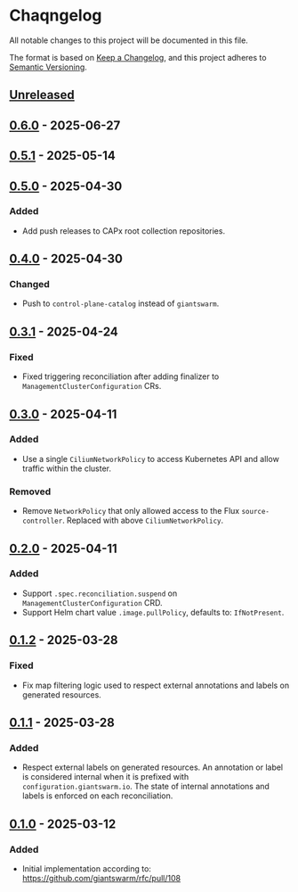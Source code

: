 # Chaqngelog

All notable changes to this project will be documented in this file.

The format is based on [Keep a Changelog](https://keepachangelog.com/en/1.0.0/),
and this project adheres to [Semantic Versioning](https://semver.org/spec/v2.0.0.html).

## [Unreleased]

## [0.6.0] - 2025-06-27

## [0.5.1] - 2025-05-14

## [0.5.0] - 2025-04-30

### Added

- Add push releases to CAPx root collection repositories.

## [0.4.0] - 2025-04-30

### Changed

- Push to `control-plane-catalog` instead of `giantswarm`.

## [0.3.1] - 2025-04-24

### Fixed

- Fixed triggering reconciliation after adding finalizer to `ManagementClusterConfiguration` CRs.

## [0.3.0] - 2025-04-11

### Added

- Use a single `CiliumNetworkPolicy` to access Kubernetes API and allow traffic within the cluster.

### Removed

- Remove `NetworkPolicy` that only allowed access to the Flux `source-controller`. Replaced with above `CiliumNetworkPolicy`.

## [0.2.0] - 2025-04-11

### Added

- Support `.spec.reconciliation.suspend` on `ManagementClusterConfiguration` CRD.
- Support Helm chart value `.image.pullPolicy`, defaults to: `IfNotPresent`.

## [0.1.2] - 2025-03-28

### Fixed

- Fix map filtering logic used to respect external annotations and labels on generated resources.

## [0.1.1] - 2025-03-28

### Added

- Respect external labels on generated resources. An annotation or label is considered internal
  when it is prefixed with `configuration.giantswarm.io`. The state of internal annotations and labels is enforced
  on each reconciliation.

## [0.1.0] - 2025-03-12

### Added

- Initial implementation according to: https://github.com/giantswarm/rfc/pull/108

[Unreleased]: https://github.com/giantswarm/konfigure-operator/compare/v0.6.0...HEAD
[0.6.0]: https://github.com/giantswarm/konfigure-operator/compare/v0.5.1...v0.6.0
[0.5.1]: https://github.com/giantswarm/konfigure-operator/compare/v0.5.0...v0.5.1
[0.5.0]: https://github.com/giantswarm/konfigure-operator/compare/v0.4.0...v0.5.0
[0.4.0]: https://github.com/giantswarm/konfigure-operator/compare/v0.3.1...v0.4.0
[0.3.1]: https://github.com/giantswarm/konfigure-operator/compare/v0.3.0...v0.3.1
[0.3.0]: https://github.com/giantswarm/konfigure-operator/compare/v0.2.0...v0.3.0
[0.2.0]: https://github.com/giantswarm/konfigure-operator/compare/v0.1.2...v0.2.0
[0.1.2]: https://github.com/giantswarm/konfigure-operator/compare/v0.1.1...v0.1.2
[0.1.1]: https://github.com/giantswarm/konfigure-operator/compare/v0.1.0...v0.1.1
[0.1.0]: https://github.com/giantswarm/konfigure-operator/compare/v0.1.0...v0.1.0
